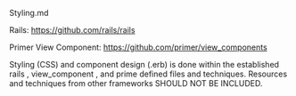 Styling.md

Rails: https://github.com/rails/rails

Primer View Component: https://github.com/primer/view_components

Styling (CSS) and component design (.erb) is done within the established rails , view_component , and prime defined files and techniques. Resources and techniques from other frameworks SHOULD NOT BE INCLUDED.